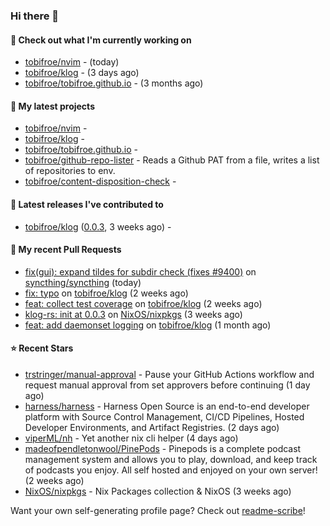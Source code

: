 ### Hi there 👋

#### 👷 Check out what I'm currently working on

- [tobifroe/nvim](https://github.com/tobifroe/nvim) -  (today)
- [tobifroe/klog](https://github.com/tobifroe/klog) -  (3 days ago)
- [tobifroe/tobifroe.github.io](https://github.com/tobifroe/tobifroe.github.io) -  (3 months ago)

#### 🌱 My latest projects

- [tobifroe/nvim](https://github.com/tobifroe/nvim) - 
- [tobifroe/klog](https://github.com/tobifroe/klog) - 
- [tobifroe/tobifroe.github.io](https://github.com/tobifroe/tobifroe.github.io) - 
- [tobifroe/github-repo-lister](https://github.com/tobifroe/github-repo-lister) - Reads a Github PAT from a file, writes a list of repositories to env.
- [tobifroe/content-disposition-check](https://github.com/tobifroe/content-disposition-check) - 

#### 🔭 Latest releases I've contributed to

- [tobifroe/klog](https://github.com/tobifroe/klog) ([0.0.3](https://github.com/tobifroe/klog/releases/tag/0.0.3), 3 weeks ago) - 

#### 🔨 My recent Pull Requests

- [fix(gui): expand tildes for subdir check (fixes #9400)](https://github.com/syncthing/syncthing/pull/9788) on [syncthing/syncthing](https://github.com/syncthing/syncthing) (today)
- [fix: typo](https://github.com/tobifroe/klog/pull/37) on [tobifroe/klog](https://github.com/tobifroe/klog) (2 weeks ago)
- [feat: collect test coverage](https://github.com/tobifroe/klog/pull/35) on [tobifroe/klog](https://github.com/tobifroe/klog) (2 weeks ago)
- [klog-rs: init at 0.0.3](https://github.com/NixOS/nixpkgs/pull/345863) on [NixOS/nixpkgs](https://github.com/NixOS/nixpkgs) (3 weeks ago)
- [feat: add daemonset logging](https://github.com/tobifroe/klog/pull/25) on [tobifroe/klog](https://github.com/tobifroe/klog) (1 month ago)

#### ⭐ Recent Stars

- [trstringer/manual-approval](https://github.com/trstringer/manual-approval) - Pause your GitHub Actions workflow and request manual approval from set approvers before continuing (1 day ago)
- [harness/harness](https://github.com/harness/harness) - Harness Open Source is an end-to-end developer platform with Source Control Management, CI/CD Pipelines, Hosted Developer Environments, and Artifact Registries. (2 days ago)
- [viperML/nh](https://github.com/viperML/nh) - Yet another nix cli helper (4 days ago)
- [madeofpendletonwool/PinePods](https://github.com/madeofpendletonwool/PinePods) - Pinepods is a complete podcast management system and allows you to play, download, and keep track of podcasts you enjoy. All self hosted and enjoyed on your own server! (2 weeks ago)
- [NixOS/nixpkgs](https://github.com/NixOS/nixpkgs) - Nix Packages collection &amp; NixOS (3 weeks ago)


Want your own self-generating profile page? Check out [readme-scribe](https://github.com/muesli/readme-scribe)!


